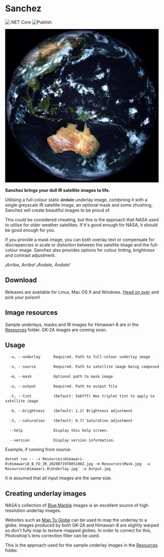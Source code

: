 ﻿# Sanchez 
![.NET Core](https://github.com/nullpainter/sanchez/workflows/.NET%20Core/badge.svg) ![Publish](https://github.com/nullpainter/sanchez/workflows/Publish/badge.svg)

<img src="Documentation/sample-output.jpg" width="500" title="Sample output"> 

**Sanchez brings your dull IR satellite images to life.**

Utilising a full-colour static ~~ándale~~ underlay image, combining it with a single greyscale IR satellite image, an optional mask and some zhushing, Sanchez will create beautiful images to be proud of.

This could be considered cheating, but this is the approach that NASA used to utilise for older weather satellites. If it's good enough for NASA, it should be good enough for you.

If you provide a mask image, you can both overlay text or compensate for discrepancies in scale or distortion between the satellite image and the full-colour image. Sanchez also provides options for colour tinting, brightness and contrast adjustment.

*¡Arriba, Arriba! ¡Ándale, Ándale!*

## Download
Releases are available for Linux, Mac OS X and Windows. [Head on over](https://github.com/nullpainter/sanchez/releases) and pick your poison!

## Image resources
Sample underlays, masks and IR images for Himawari-8 are in the [Resources](Sanchez/Resources) folder. GK-2A images are coming soon.

## Usage

```
  -u, --underlay      Required. Path to full-colour underlay image

  -s, --source        Required. Path to satellite image being composed

  -m, --mask          Optional path to mask image

  -o, --output        Required. Path to output file

  -t, --tint          (Default: 5ebfff) Hex triplet tint to apply to satellite image

  -b, --brightness    (Default: 1.2) Brightness adjustment

  -S, --saturation    (Default: 0.7) Saturation adjustment

  --help              Display this help screen.

  --version           Display version information.

```

Example, if running from source:

```
dotnet run -- -s Resources\Himawari-8\Himawari8_B_FD_IR_20200719T005100Z.jpg -m Resources\Mask.jpg  -u Resources\Himawari-8\Underlay.jpg` -o Output.jpg
```

It is assumed that all input images are the same size.

## Creating underlay images
NASA's collection of [Blue Marble](https://visibleearth.nasa.gov/collection/1484/blue-marble) images is an excellent source of high resolution underlay images.

Websites such as [Map To Globe](https://www.maptoglobe.com/) can be used to map the underlay to a globe. Images produced by both GK-2A and Himawari-8 are slightly warped so don't fully map to texture-mapped globes. In order to correct for this, Photoshop's lens correction filter can be used.

This is the approach used for the sample underlay images in the [Resources](Sanchez/Resources) folder.

